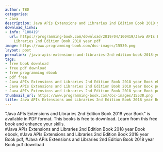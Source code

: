 ```yaml
---
author: TBD
categories:
- Java
description: Java APIs Extensions and Libraries 2nd Edition Book 2018 year Book
download_links:
- info: '100419'
  url: https://programming-book.com/download/2019/04/100419/Java APIs Extensions and
    Libraries 2nd Edition Book 2018 year.pdf
image: https://www.programming-book.com/doc-images/15530.png
layout: post
permalink: /java-apis-extensions-and-libraries-2nd-edition-book-2018-year-book.html
tags:
- free book download
- free pdf download
- free programming ebook
- pdf free
- Java APIs Extensions and Libraries 2nd Edition Book 2018 year Book ebook
- Java APIs Extensions and Libraries 2nd Edition Book 2018 year Book pdf
- Java APIs Extensions and Libraries 2nd Edition Book 2018 year Book pdf download
thumbnail_url: https://www.programming-book.com/doc-images/15530.png
title: Java APIs Extensions and Libraries 2nd Edition Book 2018 year Book
---
```


 
<div class="item-desc text-justify">
  "Java APIs Extensions and Libraries 2nd Edition Book 2018 year Book" is available in PDF format. This books is free to download. Learn from this free book and enhance your skills.
  <br>
  #Java APIs Extensions and Libraries 2nd Edition Book 2018 year Book ebook, #Java APIs Extensions and Libraries 2nd Edition Book 2018 year Book pdf, #Java APIs Extensions and Libraries 2nd Edition Book 2018 year Book pdf download
</div>